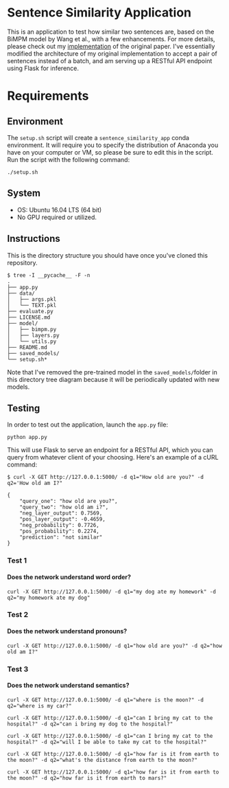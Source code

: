 # Sentence Similarity Application
This is an application to test how similar two sentences are, based on the BiMPM model by Wang et al., with a few enhancements. For more details, please check out my [implementation](https://github.com/SudoSharma/bimpm_implementation) of the original paper. 
I've essentially modified the architecture of my original implementation to accept a pair of sentences instead of a batch, and am serving up a RESTful API endpoint using Flask for inference. 

# Requirements
## Environment
The `setup.sh` script will create a `sentence_similarity_app` conda environment.  It will require you to specify the distribution of Anaconda you have on your computer or VM, so please be sure to edit this in the script. Run the script with the following command:

    ./setup.sh

## System
- OS: Ubuntu 16.04 LTS (64 bit)
- No GPU required or utilized.

## Instructions
This is the directory structure you should have once you've cloned this repository. 

    $ tree -I __pycache__ -F -n
    .
    ├── app.py
    ├── data/
    │   ├── args.pkl
    │   └── TEXT.pkl
    ├── evaluate.py
    ├── LICENSE.md
    ├── model/
    │   ├── bimpm.py
    │   ├── layers.py
    │   └── utils.py
    ├── README.md
    ├── saved_models/
    └── setup.sh* 

Note that I've removed the pre-trained model in the `saved_models/`folder in this directory tree diagram because it will be periodically updated with new models.

## Testing
In order to test out the application, launch the `app.py` file:

    python app.py

This will use Flask to serve an endpoint for a RESTful API, which you can query from whatever client of your choosing. Here's an example of a cURL command:

    $ curl -X GET http://127.0.0.1:5000/ -d q1="How old are you?" -d q2='How old am I?"

    {
        "query_one": "how old are you?",
        "query_two": "how old am i?",
        "neg_layer_output": 0.7569,
        "pos_layer_output": -0.4659,
        "neg_probability": 0.7726,
        "pos_probability": 0.2274,
        "prediction": "not similar"
    }

### Test 1
#### Does the network understand word order?
    curl -X GET http://127.0.0.1:5000/ -d q1="my dog ate my homework" -d q2="my homework ate my dog"

### Test 2
#### Does the network understand pronouns? 
    curl -X GET http://127.0.0.1:5000/ -d q1="how old are you?" -d q2="how old am I?"

### Test 3
#### Does the network understand semantics?
    curl -X GET http://127.0.0.1:5000/ -d q1="where is the moon?" -d q2="where is my car?"

    curl -X GET http://127.0.0.1:5000/ -d q1="can I bring my cat to the hospital?" -d q2="can i bring my dog to the hospital?"

    curl -X GET http://127.0.0.1:5000/ -d q1="can I bring my cat to the hospital?" -d q2="will I be able to take my cat to the hospital?"

    curl -X GET http://127.0.0.1:5000/ -d q1="how far is it from earth to the moon?" -d q2="what's the distance from earth to the moon?"

    curl -X GET http://127.0.0.1:5000/ -d q1="how far is it from earth to the moon?" -d q2="how far is it from earth to mars?"

